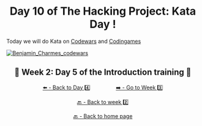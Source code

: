 <h1 align="center">Day 10 of The Hacking Project: Kata Day !</h1>

Today we will do Kata on [Codewars](https://www.codewars.com/users/BenjaminCharmes) and [Codingames](https://www.codingame.com/profile/3b03af5d00948ea30db080b34a0829c32153894/following)

<a href="https://www.codewars.com/users/BenjaminCharmes" target="blank"><img align="center" src="https://www.codewars.com/users/BenjaminCharmes/badges/large" alt="Benjamin_Charmes_codewars"/></a>

<h2 align="center">🎉 Week 2: Day 5 of the Introduction training 🎉</h2>

<div align="center">
  
  [⬅️ - Back to Day 4️⃣](https://github.com/BenjaminCharmes/THP_Introduction/tree/main/Week_2/Day_4)
  &nbsp;&nbsp;&nbsp;&nbsp;&nbsp;&nbsp;&nbsp;&nbsp;&nbsp;&nbsp;&nbsp;&nbsp;&nbsp;&nbsp;&nbsp;
  [➡️ - Go to Week 3️⃣](https://github.com/BenjaminCharmes/THP_Introduction/tree/main/Week_3)

</div>

<div align="center">

  [🔙 - Back to week 2️⃣](https://github.com/BenjaminCharmes/THP_Introduction/tree/main/Week_2)

  [🔙 - Back to home page](https://github.com/BenjaminCharmes/THP_Introduction)

</div>